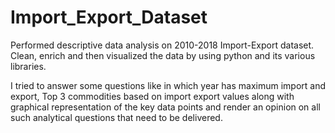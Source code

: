 # Import_Export_Dataset
Performed descriptive data analysis on 2010-2018 Import-Export dataset. Clean, enrich and then visualized the data by using python and its various libraries.

I tried to answer some questions like in which year has maximum import and export, Top 3 commodities based on import export values along with graphical representation of the key data points and render an opinion on all such analytical questions that need to be delivered. 
